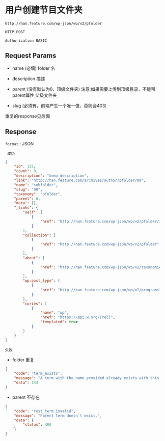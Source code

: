 用户创建节目文件夹
===

	http://han.feature.com/wp-json/wp/v2/pfolder

`HTTP POST`


`Authorization BASIC`


## Request Params

* name  (必填)
folder 名

* description 
描述

* parent (没有默认为0，顶级文件夹)  注意:如果需要上传到顶级目录，不能带parent属性
父级文件夹

* slug (必须有，前端产生一个唯一值，否则会403)

重复的response见后面
 


## Response

`format` : JSON


` 成功`

```json
{
    "id": 135,
    "count": 0,
    "description": "demo description",
    "link": "http://han.feature.com/archives/author/pfolder/00",
    "name": "subfolder",
    "slug": "00",
    "taxonomy": "pfolder",
    "parent": 0,
    "meta": [],
    "_links": {
        "self": [
            {
                "href": "http://han.feature.com/wp-json/wp/v2/pfolder/135"
            }
        ],
        "collection": [
            {
                "href": "http://han.feature.com/wp-json/wp/v2/pfolder"
            }
        ],
        "about": [
            {
                "href": "http://han.feature.com/wp-json/wp/v2/taxonomies/pfolder"
            }
        ],
        "wp:post_type": [
            {
                "href": "http://han.feature.com/wp-json/wp/v2/programs?pfolder=135"
            }
        ],
        "curies": [
            {
                "name": "wp",
                "href": "https://api.w.org/{rel}",
                "templated": true
            }
        ]
    }
}
```

`失败`

* folder 重复

```json
{
    "code": "term_exists",
    "message": "A term with the name provided already exists with this parent.",
    "data": 134
}

```

* parent 不存在
```json
{
    "code": "rest_term_invalid",
    "message": "Parent term doesn't exist.",
    "data": {
        "status": 400
    }
}
```
